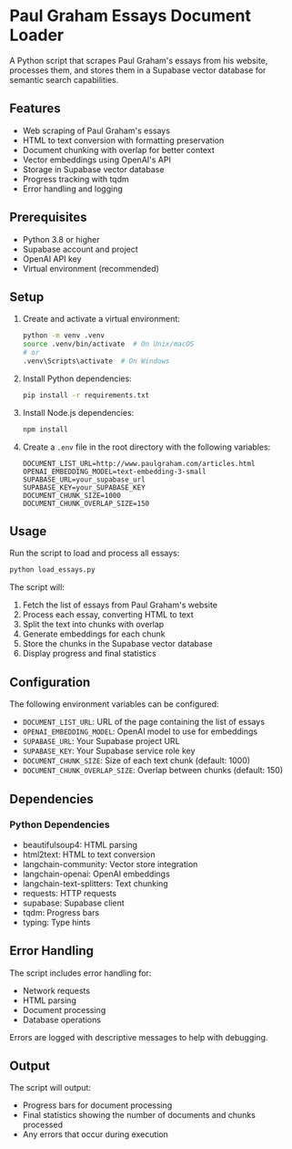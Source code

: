 # Paul Graham Essays Document Loader

A Python script that scrapes Paul Graham's essays from his website, processes them, and stores them in a Supabase vector database for semantic search capabilities.

## Features

- Web scraping of Paul Graham's essays
- HTML to text conversion with formatting preservation
- Document chunking with overlap for better context
- Vector embeddings using OpenAI's API
- Storage in Supabase vector database
- Progress tracking with tqdm
- Error handling and logging

## Prerequisites

- Python 3.8 or higher
- Supabase account and project
- OpenAI API key
- Virtual environment (recommended)

## Setup

1. Create and activate a virtual environment:
   ```bash
   python -m venv .venv
   source .venv/bin/activate  # On Unix/macOS
   # or
   .venv\Scripts\activate  # On Windows
   ```

2. Install Python dependencies:
   ```bash
   pip install -r requirements.txt
   ```

3. Install Node.js dependencies:
   ```bash
   npm install
   ```

4. Create a `.env` file in the root directory with the following variables:
   ```
   DOCUMENT_LIST_URL=http://www.paulgraham.com/articles.html
   OPENAI_EMBEDDING_MODEL=text-embedding-3-small
   SUPABASE_URL=your_supabase_url
   SUPABASE_KEY=your_SUPABASE_KEY
   DOCUMENT_CHUNK_SIZE=1000
   DOCUMENT_CHUNK_OVERLAP_SIZE=150
   ```

## Usage

Run the script to load and process all essays:
```bash
python load_essays.py
```

The script will:
1. Fetch the list of essays from Paul Graham's website
2. Process each essay, converting HTML to text
3. Split the text into chunks with overlap
4. Generate embeddings for each chunk
5. Store the chunks in the Supabase vector database
6. Display progress and final statistics

## Configuration

The following environment variables can be configured:

- `DOCUMENT_LIST_URL`: URL of the page containing the list of essays
- `OPENAI_EMBEDDING_MODEL`: OpenAI model to use for embeddings
- `SUPABASE_URL`: Your Supabase project URL
- `SUPABASE_KEY`: Your Supabase service role key
- `DOCUMENT_CHUNK_SIZE`: Size of each text chunk (default: 1000)
- `DOCUMENT_CHUNK_OVERLAP_SIZE`: Overlap between chunks (default: 150)

## Dependencies

### Python Dependencies
- beautifulsoup4: HTML parsing
- html2text: HTML to text conversion
- langchain-community: Vector store integration
- langchain-openai: OpenAI embeddings
- langchain-text-splitters: Text chunking
- requests: HTTP requests
- supabase: Supabase client
- tqdm: Progress bars
- typing: Type hints

## Error Handling

The script includes error handling for:
- Network requests
- HTML parsing
- Document processing
- Database operations

Errors are logged with descriptive messages to help with debugging.

## Output

The script will output:
- Progress bars for document processing
- Final statistics showing the number of documents and chunks processed
- Any errors that occur during execution